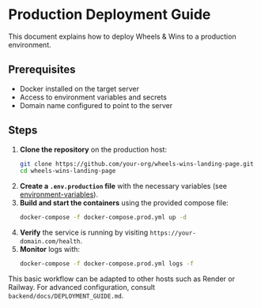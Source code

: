 # Production Deployment Guide

This document explains how to deploy Wheels & Wins to a production environment.

## Prerequisites
- Docker installed on the target server
- Access to environment variables and secrets
- Domain name configured to point to the server

## Steps
1. **Clone the repository** on the production host:
   ```bash
   git clone https://github.com/your-org/wheels-wins-landing-page.git
   cd wheels-wins-landing-page
   ```
2. **Create a `.env.production` file** with the necessary variables (see [environment-variables](environment-variables.md)).
3. **Build and start the containers** using the provided compose file:
   ```bash
   docker-compose -f docker-compose.prod.yml up -d
   ```
4. **Verify** the service is running by visiting `https://your-domain.com/health`.
5. **Monitor** logs with:
   ```bash
   docker-compose -f docker-compose.prod.yml logs -f
   ```

This basic workflow can be adapted to other hosts such as Render or Railway. For advanced configuration, consult `backend/docs/DEPLOYMENT_GUIDE.md`.
